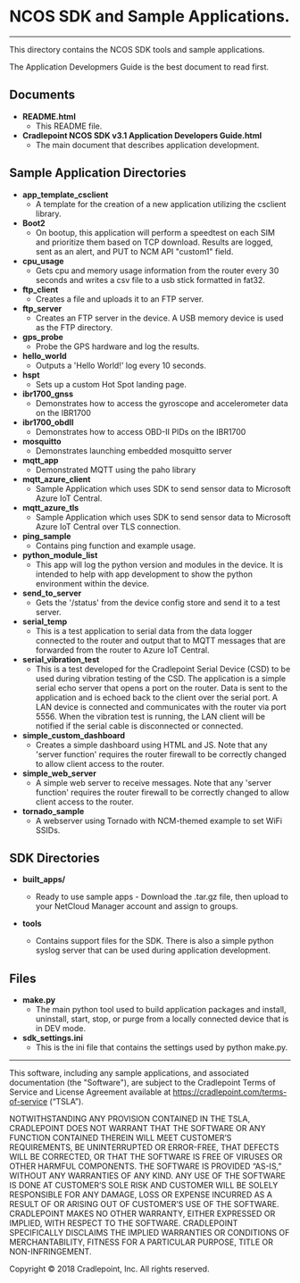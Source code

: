 # NCOS SDK and Sample Applications.

----------

This directory contains the NCOS SDK tools and sample applications. 

The Application Developmers Guide is the best document to read first.

## Documents

- **README.html**
    - This README file.
- **Cradlepoint NCOS SDK v3.1 Application Developers Guide.html**
    - The main document that describes application development.

## Sample Application Directories

- **app_template_csclient**
    - A template for the creation of a new application utilizing the csclient library.
- **Boot2**
    - On bootup, this application will perform a speedtest on each SIM and prioritize them based on TCP download.  Results are logged, sent as an alert, and PUT to NCM API "custom1" field.
- **cpu_usage**
    - Gets cpu and memory usage information from the router every 30 seconds and writes a csv file to a usb stick formatted in fat32.
- **ftp_client**
    - Creates a file and uploads it to an FTP server.
- **ftp_server**
    - Creates an FTP server in the device. A USB memory device is used as the FTP directory.
- **gps_probe**
    - Probe the GPS hardware and log the results.
- **hello_world**
    - Outputs a 'Hello World!' log every 10 seconds.
- **hspt**
    - Sets up a custom Hot Spot landing page.
- **ibr1700_gnss**
    - Demonstrates how to access the gyroscope and accelerometer data on the IBR1700
- **ibr1700_obdII**
    - Demonstrates how to access OBD-II PIDs on the IBR1700
- **mosquitto**
    - Demonstrates launching embedded mosquitto server
- **mqtt_app**
    - Demonstrated MQTT using the paho library
- **mqtt_azure_client**
    - Sample Application which uses SDK to send sensor data to
Microsoft Azure IoT Central.
- **mqtt_azure_tls**
    - Sample Application which uses SDK to send sensor data to
Microsoft Azure IoT Central over TLS connection.
- **ping_sample**
    - Contains ping function and example usage.
- **python_module_list**
    - This app will log the python version and modules in the device. It is intended to help with app development to show the python environment within the device.
- **send_to_server**
    - Gets the '/status' from the device config store and send it to a test server.
- **serial_temp**
    - This is a test application to serial data from the data logger connected
to the router and output that to MQTT messages that are forwarded from the
router to Azure IoT Central.
- **serial_vibration_test**
    - This is a test developed for the Cradlepoint Serial Device (CSD) to be used during vibration testing of the CSD.  The application is a simple serial echo server that opens a port on the router.  Data is sent to the application and is echoed back to the client over the serial port.  A LAN device is connected and communicates with the router via port 5556.  When the vibration test is running, the LAN client will be notified if the serial cable is disconnected or connected.
- **simple_custom_dashboard**
    - Creates a simple dashboard using HTML and JS. Note that any 'server function' requires the router firewall to be correctly changed to allow client access to the router.
- **simple_web_server**
    - A simple web server to receive messages. Note that any 'server function' requires the router firewall to be correctly changed to allow client access to the router.
- **tornado_sample**
	- A webserver using Tornado with NCM-themed example to set WiFi SSIDs.

## SDK Directories

- **built_apps/**
    - Ready to use sample apps - Download the .tar.gz file, then upload to your NetCloud Manager account and assign to groups.

- **tools**
    - Contains support files for the SDK. There is also a simple python syslog server that can be used during application development.

## Files

- **make.py**
    - The main python tool used to build application packages and install, uninstall, start, stop, or purge from a locally connected device that is in DEV mode.
- **sdk_settings.ini**
    - This is the ini file that contains the settings used by python make.py.

----------

This software, including any sample applications, and associated documentation (the "Software"), are subject to the Cradlepoint Terms of Service and License Agreement available at https://cradlepoint.com/terms-of-service (“TSLA”).

NOTWITHSTANDING ANY PROVISION CONTAINED IN THE TSLA, CRADLEPOINT DOES NOT WARRANT THAT THE SOFTWARE OR ANY FUNCTION CONTAINED THEREIN WILL MEET CUSTOMER’S REQUIREMENTS, BE UNINTERRUPTED OR ERROR-FREE, THAT DEFECTS WILL BE CORRECTED, OR THAT THE SOFTWARE IS FREE OF VIRUSES OR OTHER HARMFUL COMPONENTS. THE SOFTWARE IS PROVIDED “AS-IS,” WITHOUT ANY WARRANTIES OF ANY KIND. ANY USE OF THE SOFTWARE IS DONE AT CUSTOMER’S SOLE RISK AND CUSTOMER WILL BE SOLELY RESPONSIBLE FOR ANY DAMAGE, LOSS OR EXPENSE INCURRED AS A RESULT OF OR ARISING OUT OF CUSTOMER’S USE OF THE SOFTWARE. CRADLEPOINT MAKES NO OTHER WARRANTY, EITHER EXPRESSED OR IMPLIED, WITH RESPECT TO THE SOFTWARE. CRADLEPOINT SPECIFICALLY DISCLAIMS THE IMPLIED  WARRANTIES OR CONDITIONS OF MERCHANTABILITY, FITNESS FOR A PARTICULAR PURPOSE, TITLE OR NON-INFRINGEMENT.

Copyright © 2018 Cradlepoint, Inc.  All rights reserved.
